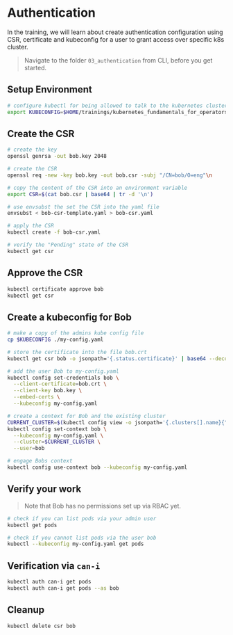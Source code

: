 # Authentication

In the training, we will learn about create authentication configuration using CSR, certificate and kubeconfig for a user to grant access over specific k8s cluster.

> Navigate to the folder `03_authentication` from CLI, before you get started.

## Setup Environment

```bash
# configure kubectl for being allowed to talk to the kubernetes cluster
export KUBECONFIG=$HOME/trainings/kubernetes_fundamentals_for_operators/01_magicless-kubernetes/secrets/admin.kubeconfig
```

## Create the CSR

```bash
# create the key
openssl genrsa -out bob.key 2048

# create the CSR
openssl req -new -key bob.key -out bob.csr -subj "/CN=bob/O=eng"\n

# copy the content of the CSR into an environment variable
export CSR=$(cat bob.csr | base64 | tr -d '\n')

# use envsubst the set the CSR into the yaml file
envsubst < bob-csr-template.yaml > bob-csr.yaml

# apply the CSR
kubectl create -f bob-csr.yaml

# verify the "Pending" state of the CSR
kubectl get csr
```

## Approve the CSR

```bash
kubectl certificate approve bob
kubectl get csr
```

## Create a kubeconfig for Bob

```bash
# make a copy of the admins kube config file
cp $KUBECONFIG ./my-config.yaml

# store the certificate into the file bob.crt
kubectl get csr bob -o jsonpath='{.status.certificate}' | base64 --decode > bob.crt

# add the user Bob to my-config.yaml
kubectl config set-credentials bob \
  --client-certificate=bob.crt \
  --client-key bob.key \
  --embed-certs \
  --kubeconfig my-config.yaml

# create a context for Bob and the existing cluster
CURRENT_CLUSTER=$(kubectl config view -o jsonpath='{.clusters[].name}{"\n"}')
kubectl config set-context bob \
  --kubeconfig my-config.yaml \
  --cluster=$CURRENT_CLUSTER \
  --user=bob

# engage Bobs context
kubectl config use-context bob --kubeconfig my-config.yaml
```

## Verify your work

> Note that Bob has no permissions set up via RBAC yet.

```bash
# check if you can list pods via your admin user
kubectl get pods

# check if you cannot list pods via the user bob
kubectl --kubeconfig my-config.yaml get pods
```

## Verification via `can-i`

```bash
kubectl auth can-i get pods
kubectl auth can-i get pods --as bob
```

## Cleanup

```bash
kubectl delete csr bob
```
